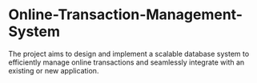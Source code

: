 # Online-Transaction-Management-System
The project aims to design and implement a scalable database system to efficiently manage online transactions and seamlessly integrate with an existing or new application.
